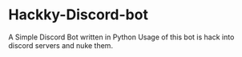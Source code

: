 # Hackky-Discord-bot
A Simple Discord Bot written in Python Usage of this bot is hack into discord servers and nuke them.
